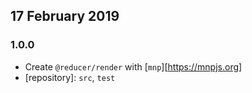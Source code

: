 ## 17 February 2019

### 1.0.0

- Create `@reducer/render` with [`mnp`][https://mnpjs.org]
- [repository]: `src`, `test`
